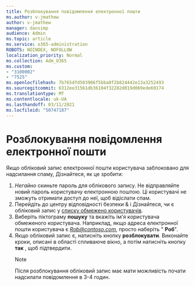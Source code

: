 ```yaml
---
title: Розблокування повідомлення електронної пошти
ms.author: v-jmathew
author: v-jmathew
manager: dansimp
audience: Admin
ms.topic: article
ms.service: o365-administration
ROBOTS: NOINDEX, NOFOLLOW
localization_priority: Normal
ms.collection: Adm_O365
ms.custom:
- "3100002"
- "7525"
ms.openlocfilehash: 7b765dfd503906f5bba0f2b824442e13a3252493
ms.sourcegitcommit: 6312ee31561db36104f32282d019d069ede69174
ms.translationtype: MT
ms.contentlocale: uk-UA
ms.lasthandoff: 03/11/2021
ms.locfileid: "50747187"
---
```

# <a name="unblock-email"></a>Розблокування повідомлення електронної пошти

Якщо обліковий запис електронної пошти користувача заблоковано для надсилання спаму, Дізнайтеся, як це зробити:

1. *Негайно* скиньте пароль для облікового запису. Не відправляйте новий пароль користувачу електронною поштою. Ці користувачі не зможуть отримати доступ до неї, щоб відіслати спам.
2. Перейдіть до центру відповідності безпеки & і Дізнайтеся, чи є обліковий запис у [списку обмежено користувачів](https://protection.office.com/#/restrictedusers).
3. Виберіть піктограму **пошуку** та вкажіть ім'я користувача обмеженого користувача. Наприклад, якщо адреса електронної пошти користувача є *Rob@contoso.com*, просто наберіть " **Роб**".
4. Якщо обліковий запис є, натисніть кнопку **розблокувати**. Виконайте кроки, описані в області спливаюче вікно, а потім натисніть кнопку **так** , щоб підтвердити.  
    > [!NOTE]
    > Після розблокування обліковий запис має мати можливість почати надсилати повідомлення в 3-4 годин.
